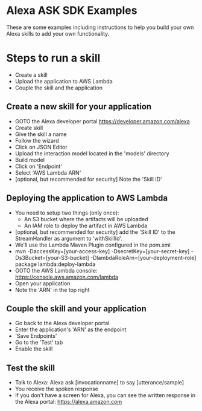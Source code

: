 # Alexa ASK SDK Examples
These are some examples including instructions to help you build your own Alexa skills to add your own functionality.

# Steps to run a skill
* Create a skill
* Upload the application to AWS Lambda
* Couple the skill and the application

## Create a new skill for your application
* GOTO the Alexa developer portal https://developer.amazon.com/alexa
* Create skill
* Give the skill a name
* Follow the wizard
* Click on JSON Editor
* Upload the interaction model located in the 'models' directory
* Build model
* Click on 'Endpoint'
* Select 'AWS Lambda ARN'
* [optional, but recommended for security] Note the 'Skill ID'

## Deploying the application to AWS Lambda
* You need to setup two things (only once):
	* An S3 bucket where the artifacts will be uploaded
	* An IAM role to deploy the artifact in AWS Lambda
* [optional, but recommended for security] add the 'Skill ID' to the StreamHandler as argument to 'withSkillId'.
* We'll use the Lambda Maven Plugin configured in the pom.xml
* mvn -DaccessKey=[your-access-key] -DsecretKey=[your-secret-key] -Ds3Bucket=[your-S3-bucket] -DlambdaRoleArn=[your-deployment-role] package lambda:deploy-lambda
* GOTO the AWS Lambda console: https://console.aws.amazon.com/lambda
* Open your application
* Note the 'ARN' in the top right

## Couple the skill and your application
* Go back to the Alexa developer portal
* Enter the application's 'ARN' as the endpoint
* 'Save Endpoints'
* Go to the 'Test' tab
* Enable the skill

## Test the skill
* Talk to Alexa: Alexa ask [invocationname] to say [utterance/sample]
* You receive the spoken response
* If you don't have a screen for Alexa, you can see the written response in the Alexa portal: https://alexa.amazon.com

